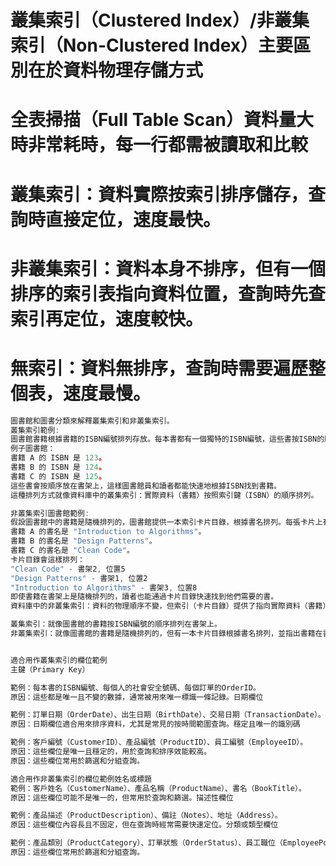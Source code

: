 

# 叢集索引（Clustered Index）/非叢集索引（Non-Clustered Index）主要區別在於資料物理存儲方式
# 全表掃描（Full Table Scan）資料量大時非常耗時，每一行都需被讀取和比較
# 叢集索引：資料實際按索引排序儲存，查詢時直接定位，速度最快。
# 非叢集索引：資料本身不排序，但有一個排序的索引表指向資料位置，查詢時先查索引再定位，速度較快。
# 無索引：資料無排序，查詢時需要遍歷整個表，速度最慢。

```JavaScript
圖書館和圖書分類來解釋叢集索引和非叢集索引。
叢集索引範例:
圖書館書籍根據書籍的ISBN編號排列存放。每本書都有一個獨特的ISBN編號，這些書按ISBN的順序在書架上排列。
例子圖書館：
書籍 A 的 ISBN 是 123。
書籍 B 的 ISBN 是 124。
書籍 C 的 ISBN 是 125。
這些書會按順序放在書架上，這樣圖書館員和讀者都能快速地根據ISBN找到書籍。
這種排列方式就像資料庫中的叢集索引：實際資料（書籍）按照索引鍵（ISBN）的順序排列。
```
```JavaScript
非叢集索引圖書館範例:
假設圖書館中的書籍是隨機排列的，圖書館提供一本索引卡片目錄，根據書名排列。每張卡片上有書名和書的位置（例如，書架號和書的位置）。
書籍 A 的書名是 "Introduction to Algorithms"。
書籍 B 的書名是 "Design Patterns"。
書籍 C 的書名是 "Clean Code"。
卡片目錄會這樣排列：
"Clean Code" - 書架2, 位置5
"Design Patterns" - 書架1, 位置2
"Introduction to Algorithms" - 書架3, 位置8
即使書籍在書架上是隨機排列的，讀者也能通過卡片目錄快速找到他們需要的書。
資料庫中的非叢集索引：資料的物理順序不變，但索引（卡片目錄）提供了指向實際資料（書籍）的指標。

叢集索引：就像圖書館的書籍按ISBN編號的順序排列在書架上。
非叢集索引：就像圖書館的書籍是隨機排列的，但有一本卡片目錄根據書名排列，並指出書籍在書架上的位置。
```
```JavaScript

適合用作叢集索引的欄位範例
主鍵（Primary Key） 

範例：每本書的ISBN編號、每個人的社會安全號碼、每個訂單的OrderID。
原因：這些都是唯一且不變的數據，通常被用來唯一標識一條記錄。日期欄位

範例：訂單日期（OrderDate）、出生日期（BirthDate）、交易日期（TransactionDate）。
原因：日期欄位適合用來排序資料，尤其是常見的按時間範圍查詢。穩定且唯一的識別碼

範例：客戶編號（CustomerID）、產品編號（ProductID）、員工編號（EmployeeID）。
原因：這些欄位是唯一且穩定的，用於查詢和排序效能較高。
原因：這些欄位常用於篩選和分組查詢。
```

```JavaScript
適合用作非叢集索引的欄位範例姓名或標題
範例：客戶姓名（CustomerName）、產品名稱（ProductName）、書名（BookTitle）。
原因：這些欄位可能不是唯一的，但常用於查詢和篩選。描述性欄位

範例：產品描述（ProductDescription）、備註（Notes）、地址（Address）。
原因：這些欄位內容長且不固定，但在查詢時經常需要快速定位。分類或類型欄位

範例：產品類別（ProductCategory）、訂單狀態（OrderStatus）、員工職位（EmployeePosition）。
原因：這些欄位常用於篩選和分組查詢。
```


